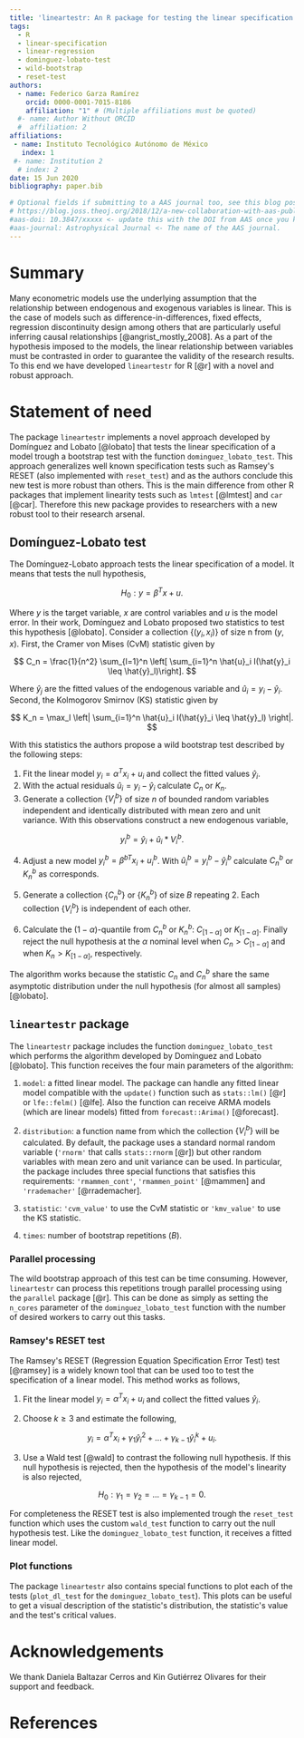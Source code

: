 ```yaml
---
title: 'lineartestr: An R package for testing the linear specification of a model'
tags:
  - R
  - linear-specification
  - linear-regression
  - dominguez-lobato-test
  - wild-bootstrap
  - reset-test
authors:
  - name: Federico Garza Ramírez
    orcid: 0000-0001-7015-8186
    affiliation: "1" # (Multiple affiliations must be quoted)
  #- name: Author Without ORCID
  #  affiliation: 2
affiliations:
 - name: Instituto Tecnológico Autónomo de México
   index: 1
 #- name: Institution 2
  # index: 2
date: 15 Jun 2020
bibliography: paper.bib

# Optional fields if submitting to a AAS journal too, see this blog post:
# https://blog.joss.theoj.org/2018/12/a-new-collaboration-with-aas-publishing
#aas-doi: 10.3847/xxxxx <- update this with the DOI from AAS once you know it.
#aas-journal: Astrophysical Journal <- The name of the AAS journal.
---
```


# Summary

Many econometric models use the underlying assumption that the relationship between endogenous and exogenous variables is linear. This is the case of models such as difference-in-differences, fixed effects, regression discontinuity design among others that are particularly useful inferring causal relationships [@angrist_mostly_2008]. As a part of the hypothesis imposed to the models, the linear relationship between variables must be contrasted in order to guarantee the validity of the research results. To this end we have developed `lineartestr` for R [@r] with a novel and robust approach.

# Statement of need

The package `lineartestr` implements a novel approach developed by Domínguez and Lobato [@lobato] that tests the linear specification of a model trough a bootstrap test with the function `dominguez_lobato_test`. This approach generalizes well known specification tests such as Ramsey's RESET (also implemented with `reset_test`) and as the authors conclude this new test is more robust than others. This is the main difference from other R packages that implement linearity tests such as `lmtest` [@lmtest] and `car` [@car]. Therefore this new package provides to researchers with a new robust tool to their research arsenal.


## Domínguez-Lobato test

The Domínguez-Lobato approach tests the linear specification of a model. It means that tests the null hypothesis,

$$
H_0: y = \beta^T x + u.
$$

Where $y$ is the target variable, $x$ are control variables and $u$ is the model error. In their work, Domínguez and Lobato proposed two statistics to test this hypothesis [@lobato]. Consider a collection $\{(y_i, x_i)\}$ of size n from $(y, x)$. First, the Cramer von Mises (CvM) statistic given by

$$
C_n = \frac{1}{n^2} \sum_{l=1}^n \left[ \sum_{i=1}^n \hat{u}_i I(\hat{y}_i \leq \hat{y}_l)\right].
$$  

Where $\hat{y}_j$ are the fitted values of the endogenous variable and $\hat{u}_i = y_i - \hat{y}_i$. Second, the Kolmogorov Smirnov (KS) statistic given by

$$
K_n = \max_l \left| \sum_{i=1}^n \hat{u}_i I(\hat{y}_i \leq \hat{y}_l) \right|.
$$

With this statistics the authors propose a wild bootstrap test described by the following steps:

1. Fit the linear model $y_i  = \alpha^T x_i + u_i$ and collect the fitted values $\hat{y}_i$.
2. With the actual residuals $\hat{u}_i = y_i - \hat{y}_i$ calculate $C_n$ or $K_n$.
3. Generate a collection $\{V^b_i\}$ of size $n$ of bounded random variables independent and identically distributed with mean zero and unit variance. With this observations construct a new endogenous variable,

$$
y^b_i = \hat{y}_i + \hat{u}_i*V^b_i.
$$

4. Adjust a new model $y^b_i = \beta^{bT} x_i + u^b_i$. With $\hat{u}^b_i = y^b_i - \hat{y}^b_i$ calculate $C^b_n$ or $K^b_n$ as corresponds.

5. Generate a collection $\{C^b_n\}$ or $\{K^b_n\}$ of size $B$ repeating 2. Each collection $\{V^b_i\}$ is independent of each other.

6. Calculate the $(1-\alpha)$-quantile from  ${C^b_n}$ or ${K^b_n}$: $C_{[1-\alpha]}$ or $K_{[1-\alpha]}$. Finally reject the null hypothesis at the $\alpha$ nominal level when $C_n > C_{[1-\alpha]}$ and when $K_n > K_{[1-\alpha]}$, respectively.

The algorithm works because the statistic $C_n$ and $C^b_n$ share the same asymptotic distribution under the null hypothesis (for almost all samples) [@lobato].

## `lineartestr` package

The `lineartestr` package includes the function `dominguez_lobato_test` which performs the algorithm developed by Domínguez and Lobato [@lobato]. This function receives the four main parameters of the algorithm:

1. `model`: a fitted linear model. The package can handle any fitted linear model compatible with the `update()` function such as `stats::lm()` [@r] or `lfe::felm()` [@lfe]. Also the function can receive ARMA models (which are linear models) fitted from `forecast::Arima()` [@forecast].

2. `distribution`: a function name from which the collection $\{V^b_i\}$ will be calculated. By default, the package uses a standard normal random variable (`'rnorm'` that calls `stats::rnorm` [@r]) but other random variables with mean zero and unit variance can be used. In particular, the package includes three special functions that satisfies this requirements: `'rmammen_cont'`, `'rmammen_point'` [@mammen] and `'rrademacher'` [@rrademacher].

3. `statistic`: `'cvm_value'` to use the CvM statistic or `'kmv_value'` to use the KS statistic.

4. `times`: number of bootstrap repetitions ($B$).

### Parallel processing

The wild bootstrap approach of this test can be time consuming. However, `lineartestr` can process this repetitions trough parallel processing using the `parallel` package [@r]. This can be done as simply as setting the `n_cores` parameter of the `dominguez_lobato_test` function with the number of desired workers to carry out this tasks.

### Ramsey's RESET test

The Ramsey's RESET (Regression Equation Specification Error Test) test [@ramsey] is a widely known tool that can be used too to test the specification of a linear model. This method works as follows,

1. Fit the linear model $y_i  = \alpha^T x_i + u_i$ and collect the fitted values $\hat{y}_i$.

2. Choose $k\geq3$ and estimate the following,

$$
y_i = \alpha^T x_i + \gamma_1 \hat{y}_i^2 + ... + \gamma_{k-1} \hat{y}_i^k + u_i.
$$    

3. Use a Wald test [@wald] to contrast the following null hypothesis. If this null hypothesis is rejected, then the hypothesis of the model's linearity is also rejected,

$$
H_0: \gamma_1 = \gamma_2 =...= \gamma_{k-1} = 0.
$$

For completeness the RESET test is also implemented trough the `reset_test` function which uses the custom `wald_test` function to carry out the null hypothesis test. Like the `dominguez_lobato_test` function, it receives a fitted linear model.

### Plot functions

The package `lineartestr` also contains special functions to plot each of the tests (`plot_dl_test` for the `dominguez_lobato_test`). This plots can be useful to get a visual description of the statistic's distribution, the statistic's value and the test's critical values.

# Acknowledgements

We thank Daniela Baltazar Cerros and Kin Gutiérrez Olivares for their support and feedback.

# References
